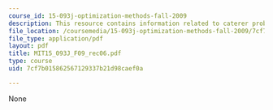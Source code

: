 ```yaml
---
course_id: 15-093j-optimization-methods-fall-2009
description: This resource contains information related to caterer problem.
file_location: /coursemedia/15-093j-optimization-methods-fall-2009/7cf7b015862567129337b21d98caef0a_MIT15_093J_F09_rec06.pdf
file_type: application/pdf
layout: pdf
title: MIT15_093J_F09_rec06.pdf
type: course
uid: 7cf7b015862567129337b21d98caef0a

---
```

None